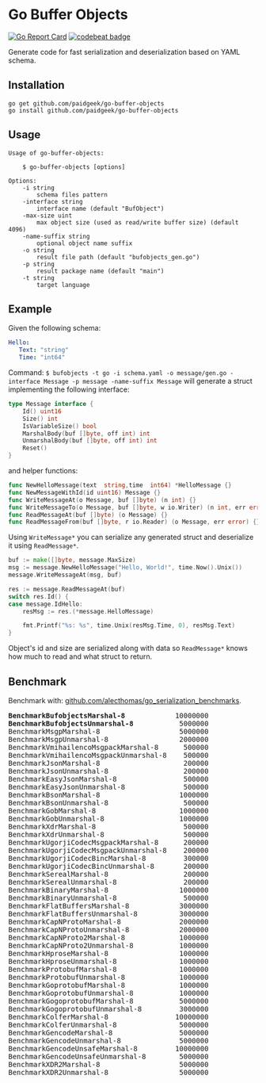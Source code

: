 # Go Buffer Objects
[![Go Report Card](https://goreportcard.com/badge/github.com/paidgeek/go-buffer-objects)](https://goreportcard.com/report/github.com/paidgeek/go-buffer-objects)
[![codebeat badge](https://codebeat.co/badges/6b088eff-b986-4848-aaae-5e341432b05a)](https://codebeat.co/projects/github-com-paidgeek-go-buffer-objects)

Generate code for fast serialization and deserialization based on YAML schema.

## Installation
```
go get github.com/paidgeek/go-buffer-objects
go install github.com/paidgeek/go-buffer-objects
```

## Usage
```
Usage of go-buffer-objects:

    $ go-buffer-objects [options]

Options:
    -i string
        schema files pattern
    -interface string
        interface name (default "BufObject")
    -max-size uint
        max object size (used as read/write buffer size) (default 4096)
    -name-suffix string
        optional object name suffix
    -o string
        result file path (default "bufobjects_gen.go")
    -p string
        result package name (default "main")
    -t string
        target language
```

## Example
Given the following schema:
```yaml
Hello:
   Text: "string"
   Time: "int64"
```
Command: `$ bufobjects -t go -i schema.yaml -o message/gen.go -interface Message -p message -name-suffix Message`
will generate a struct implementing the following interface:
```go
type Message interface {
	Id() uint16
	Size() int
	IsVariableSize() bool
	MarshalBody(buf []byte, off int) int
	UnmarshalBody(buf []byte, off int) int
	Reset()
}
```
and helper functions:
```go
func NewHelloMessage(text  string,time  int64) *HelloMessage {}
func NewMessageWithId(id uint16) Message {}
func WriteMessageAt(o Message, buf []byte) (n int) {}
func WriteMessageTo(o Message, buf []byte, w io.Writer) (n int, err error) {}
func ReadMessageAt(buf []byte) (o Message) {}
func ReadMessageFrom(buf []byte, r io.Reader) (o Message, err error) {}
```
Using `WriteMessage*` you can serialize any generated struct and deserialize it using `ReadMessage*`.
```go
buf := make([]byte, message.MaxSize)
msg := message.NewHelloMessage("Hello, World!", time.Now().Unix())
message.WriteMessageAt(msg, buf)

res := message.ReadMessageAt(buf)
switch res.Id() {
case message.IdHello:
    resMsg := res.(*message.HelloMessage)

    fmt.Printf("%s: %s", time.Unix(resMsg.Time, 0), resMsg.Text)
}
```
Object's id and size are serialized along with data so `ReadMessage*` knows how much to read and what struct to return.

## Benchmark
Benchmark with: [github.com/alecthomas/go_serialization_benchmarks](https://github.com/alecthomas/go_serialization_benchmarks).
<pre>
<b>BenchmarkBufobjectsMarshal-8</b>            10000000               124 ns/op               0 B/op          0 allocs/op
<b>BenchmarkBufobjectsUnmarshal-8</b>           5000000               301 ns/op              96 B/op          3 allocs/op
BenchmarkMsgpMarshal-8                   5000000               373 ns/op             128 B/op          1 allocs/op
BenchmarkMsgpUnmarshal-8                 2000000               658 ns/op             112 B/op          3 allocs/op
BenchmarkVmihailencoMsgpackMarshal-8      500000              2732 ns/op             368 B/op          6 allocs/op
BenchmarkVmihailencoMsgpackUnmarshal-8    500000              3002 ns/op             352 B/op         13 allocs/op
BenchmarkJsonMarshal-8                    200000              6815 ns/op            1232 B/op         10 allocs/op
BenchmarkJsonUnmarshal-8                  200000              6293 ns/op             416 B/op          7 allocs/op
BenchmarkEasyJsonMarshal-8                500000              3179 ns/op             784 B/op          5 allocs/op
BenchmarkEasyJsonUnmarshal-8              500000              2533 ns/op             160 B/op          4 allocs/op
BenchmarkBsonMarshal-8                   1000000              2498 ns/op             392 B/op         10 allocs/op
BenchmarkBsonUnmarshal-8                  500000              3163 ns/op             248 B/op         21 allocs/op
BenchmarkGobMarshal-8                    1000000              1931 ns/op              48 B/op          2 allocs/op
BenchmarkGobUnmarshal-8                  1000000              1982 ns/op             112 B/op          3 allocs/op
BenchmarkXdrMarshal-8                     500000              3339 ns/op             425 B/op         20 allocs/op
BenchmarkXdrUnmarshal-8                   500000              2931 ns/op             232 B/op         11 allocs/op
BenchmarkUgorjiCodecMsgpackMarshal-8      200000              6363 ns/op            2753 B/op          8 allocs/op
BenchmarkUgorjiCodecMsgpackUnmarshal-8    200000              6122 ns/op            3008 B/op          6 allocs/op
BenchmarkUgorjiCodecBincMarshal-8         300000              5933 ns/op            2785 B/op          8 allocs/op
BenchmarkUgorjiCodecBincUnmarshal-8       200000              6507 ns/op            3168 B/op          9 allocs/op
BenchmarkSerealMarshal-8                  200000              6867 ns/op             912 B/op         21 allocs/op
BenchmarkSerealUnmarshal-8                200000              6133 ns/op            1008 B/op         34 allocs/op
BenchmarkBinaryMarshal-8                 1000000              2321 ns/op             256 B/op         16 allocs/op
BenchmarkBinaryUnmarshal-8                500000              2713 ns/op             336 B/op         22 allocs/op
BenchmarkFlatBuffersMarshal-8            3000000               505 ns/op               0 B/op          0 allocs/op
BenchmarkFlatBuffersUnmarshal-8          3000000               470 ns/op             112 B/op          3 allocs/op
BenchmarkCapNProtoMarshal-8              2000000               661 ns/op              56 B/op          2 allocs/op
BenchmarkCapNProtoUnmarshal-8            2000000               725 ns/op             200 B/op          6 allocs/op
BenchmarkCapNProto2Marshal-8             1000000              1842 ns/op             244 B/op          3 allocs/op
BenchmarkCapNProto2Unmarshal-8           1000000              1838 ns/op             320 B/op          6 allocs/op
BenchmarkHproseMarshal-8                 1000000              1684 ns/op             479 B/op          8 allocs/op
BenchmarkHproseUnmarshal-8               1000000              2008 ns/op             320 B/op         10 allocs/op
BenchmarkProtobufMarshal-8               1000000              1748 ns/op             200 B/op          7 allocs/op
BenchmarkProtobufUnmarshal-8             1000000              1356 ns/op             192 B/op         10 allocs/op
BenchmarkGoprotobufMarshal-8             1000000              1055 ns/op             312 B/op          4 allocs/op
BenchmarkGoprotobufUnmarshal-8           1000000              1467 ns/op             432 B/op          9 allocs/op
BenchmarkGogoprotobufMarshal-8           5000000               250 ns/op              64 B/op          1 allocs/op
BenchmarkGogoprotobufUnmarshal-8         3000000               403 ns/op              96 B/op          3 allocs/op
BenchmarkColferMarshal-8                10000000               227 ns/op              64 B/op          1 allocs/op
BenchmarkColferUnmarshal-8               5000000               331 ns/op             112 B/op          3 allocs/op
BenchmarkGencodeMarshal-8                5000000               311 ns/op              80 B/op          2 allocs/op
BenchmarkGencodeUnmarshal-8              5000000               373 ns/op             112 B/op          3 allocs/op
BenchmarkGencodeUnsafeMarshal-8         10000000               179 ns/op              48 B/op          1 allocs/op
BenchmarkGencodeUnsafeUnmarshal-8        5000000               277 ns/op              96 B/op          3 allocs/op
BenchmarkXDR2Marshal-8                   5000000               306 ns/op              64 B/op          1 allocs/op
BenchmarkXDR2Unmarshal-8                 5000000               265 ns/op              32 B/op          2 allocs/op
</pre>

